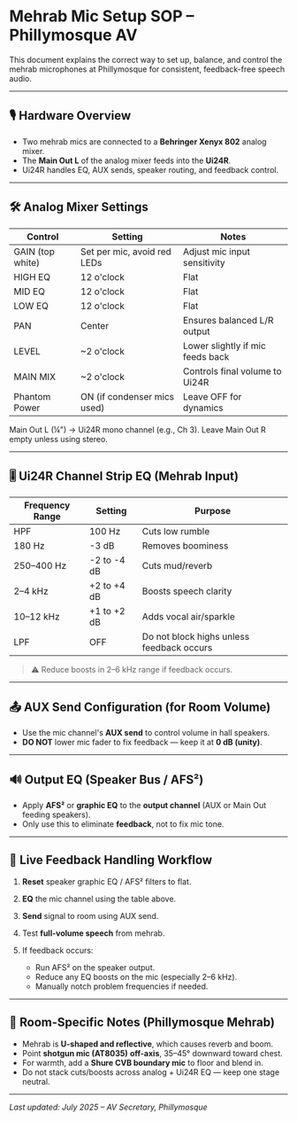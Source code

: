# Mehrab Mic Setup SOP – Phillymosque AV

This document explains the correct way to set up, balance, and control the mehrab microphones at Phillymosque for consistent, feedback-free speech audio.

---

## 🎙️ Hardware Overview

* Two mehrab mics are connected to a **Behringer Xenyx 802** analog mixer.
* The **Main Out L** of the analog mixer feeds into the **Ui24R**.
* Ui24R handles EQ, AUX sends, speaker routing, and feedback control.

---

## 🛠️ Analog Mixer Settings

| Control          | Setting                     | Notes                            |
| ---------------- | --------------------------- | -------------------------------- |
| GAIN (top white) | Set per mic, avoid red LEDs | Adjust mic input sensitivity     |
| HIGH EQ          | 12 o'clock                  | Flat                             |
| MID EQ           | 12 o'clock                  | Flat                             |
| LOW EQ           | 12 o'clock                  | Flat                             |
| PAN              | Center                      | Ensures balanced L/R output      |
| LEVEL            | \~2 o'clock                 | Lower slightly if mic feeds back |
| MAIN MIX         | \~2 o'clock                 | Controls final volume to Ui24R   |
| Phantom Power    | ON (if condenser mics used) | Leave OFF for dynamics           |

Main Out L (¼") → Ui24R mono channel (e.g., Ch 3). Leave Main Out R empty unless using stereo.

---

## 🎚️ Ui24R Channel Strip EQ (Mehrab Input)

| Frequency Range | Setting     | Purpose                                   |
| --------------- | ----------- | ----------------------------------------- |
| HPF             | 100 Hz      | Cuts low rumble                           |
| 180 Hz          | -3 dB       | Removes boominess                         |
| 250–400 Hz      | -2 to -4 dB | Cuts mud/reverb                           |
| 2–4 kHz         | +2 to +4 dB | Boosts speech clarity                     |
| 10–12 kHz       | +1 to +2 dB | Adds vocal air/sparkle                    |
| LPF             | OFF         | Do not block highs unless feedback occurs |

> ⚠️ Reduce boosts in 2–6 kHz range if feedback occurs.

---

## 📤 AUX Send Configuration (for Room Volume)

* Use the mic channel's **AUX send** to control volume in hall speakers.
* **DO NOT** lower mic fader to fix feedback — keep it at **0 dB (unity)**.

---

## 🔊 Output EQ (Speaker Bus / AFS²)

* Apply **AFS²** or **graphic EQ** to the **output channel** (AUX or Main Out feeding speakers).
* Only use this to eliminate **feedback**, not to fix mic tone.

---

## 🔁 Live Feedback Handling Workflow

1. **Reset** speaker graphic EQ / AFS² filters to flat.
2. **EQ** the mic channel using the table above.
3. **Send** signal to room using AUX send.
4. Test **full-volume speech** from mehrab.
5. If feedback occurs:

   * Run AFS² on the speaker output.
   * Reduce any EQ boosts on the mic (especially 2–6 kHz).
   * Manually notch problem frequencies if needed.

---

## 🕌 Room-Specific Notes (Phillymosque Mehrab)

* Mehrab is **U-shaped and reflective**, which causes reverb and boom.
* Point **shotgun mic (AT8035)** **off-axis**, 35–45° downward toward chest.
* For warmth, add a **Shure CVB boundary mic** to floor and blend in.
* Do not stack cuts/boosts across analog + Ui24R EQ — keep one stage neutral.

---

*Last updated: July 2025 – AV Secretary, Phillymosque*
